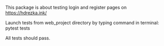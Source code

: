 This package is about testing login and register pages on https://hdrezka.ink/

Launch tests from web_project directory by typing command in terminal: pytest tests

All tests should pass.



